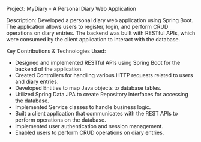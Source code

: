 Project: MyDiary - A Personal Diary Web Application

Description: Developed a personal diary web application using Spring Boot. The application allows users to register, login, and perform CRUD operations on diary entries. The backend was built with RESTful APIs, which were consumed by the client application to interact with the database.

Key Contributions & Technologies Used:

- Designed and implemented RESTful APIs using Spring Boot for the backend of the application.
- Created Controllers for handling various HTTP requests related to users and diary entries.
- Developed Entities to map Java objects to database tables.
- Utilized Spring Data JPA to create Repository interfaces for accessing the database.
- Implemented Service classes to handle business logic.
- Built a client application that communicates with the REST APIs to perform operations on the database.
- Implemented user authentication and session management.
- Enabled users to perform CRUD operations on diary entries.
